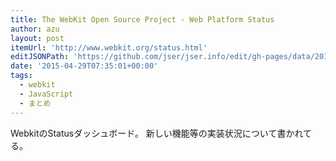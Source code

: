 ```yaml
---
title: The WebKit Open Source Project - Web Platform Status
author: azu
layout: post
itemUrl: 'http://www.webkit.org/status.html'
editJSONPath: 'https://github.com/jser/jser.info/edit/gh-pages/data/2015/04/index.json'
date: '2015-04-29T07:35:01+00:00'
tags:
  - webkit
  - JavaScript
  - まとめ
---
```

WebkitのStatusダッシュボード。 新しい機能等の実装状況について書かれてる。
